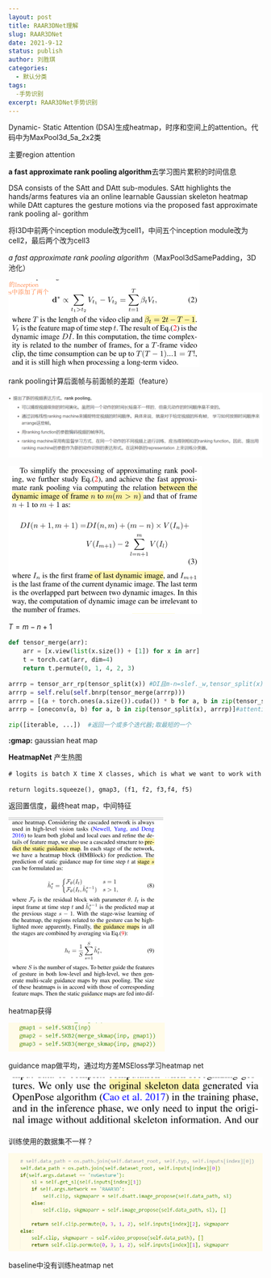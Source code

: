 ```yaml
---
layout: post
title: RAAR3DNet理解
slug: RAAR3DNet
date: 2021-9-12
status: publish
author: 刘胜琪
categories: 
  - 默认分类
tags: 
  -手势识别
excerpt: RAAR3DNet手势识别
---
```




Dynamic- Static Attention (DSA)生成heatmap，时序和空间上的attention。代码中为MaxPool3d_5a_2x2类

主要region attention



**a fast approximate rank pooling algorithm**去学习图片累积的时间信息

DSA consists of the SAtt and DAtt sub-modules. SAtt highlights the hands/arms features via an online learnable Gaussian skeleton heatmap while DAtt captures the gesture motions via the proposed fast approximate rank pooling al- gorithm



将I3D中前两个inception module改为cell1，中间五个inception module改为cell2，最后两个改为cell3



*a fast approximate rank pooling algorithm*（MaxPool3dSamePadding，3D池化）

<img src="RAAR3DNet.assets/image-20210621165020409.png" alt="image-20210621165020409" style="zoom:50%;" />

rank pooling计算后面帧与前面帧的差距（feature）

![image-20210624161336372](RAAR3DNet.assets/image-20210624161336372.png)



<img src="RAAR3DNet.assets/image-20210621165137037.png" alt="image-20210621165137037" style="zoom:50%;" />

$T=m-n+1$



```python
def tensor_merge(arr):
    arr = [x.view(list(x.size()) + [1]) for x in arr]
    t = torch.cat(arr, dim=4)
    return t.permute(0, 1, 4, 2, 3)
```



```python
arrrp = tensor_arr_rp(tensor_split(x)) #DI且m-n=slef._w,tensor_split(x)为每一帧的f
arrrp = self.relu(self.bnrp(tensor_merge(arrrp))) 
arrrp = [(a + torch.ones(a.size()).cuda()) * b for a, b in zip(tensor_split(arrrp), tensor_split(x))] #加1防止0 attention map，逐元素相乘
arrrp = [oneconv(a, b) for a, b in zip(tensor_split(x), arrrp)]#attention和feature卷积 时间attention
```



```python
zip([iterable, ...])  #返回一个或多个迭代器;取最短的一个
```



**:gmap:** gaussian heat map

**HeatmapNet** 产生热图

`# logits is batch X time X classes, which is what we want to work with`

 `return logits.squeeze(), gmap3, (f1, f2, f3,f4, f5)`   

返回置信度，最终heat map，中间特征

<img src="RAAR3DNet.assets/image-20210621212820360.png" alt="image-20210621212820360" style="zoom:50%;" />

heatmap获得

<img src="RAAR3DNet.assets/image-20210621212901148.png" alt="image-20210621212901148" style="zoom: 67%;" />

guidance map做平均，通过均方差MSEloss学习heatmap net

![image-20210624113034031](RAAR3DNet.assets/image-20210624113034031.png)

训练使用的数据集不一样？

![image-20210624115213094](RAAR3DNet.assets/image-20210624115213094.png)

baseline中没有训练heatmap net

